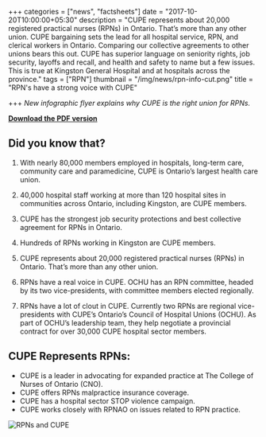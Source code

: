+++
categories = ["news", "factsheets"]
date = "2017-10-20T10:00:00+05:30"
description = "CUPE represents about 20,000 registered practical nurses (RPNs) in Ontario. That’s more than any other union. CUPE bargaining sets the lead for all hospital service, RPN, and clerical workers in Ontario. Comparing our collective agreements to other unions bears this out. CUPE has superior language on seniority rights, job security, layoffs and recall, and health and safety to name but a few issues. This is true at Kingston General Hospital and at hospitals across the province."
tags = ["RPN"]
thumbnail = "/img/news/rpn-info-cut.png"
title = "RPN's have a strong voice with CUPE"

+++
_New infographic flyer explains why CUPE is the right union for RPNs._

[__Download the PDF version__](/img/news/rpn-info.pdf)



## Did you know that?

1. With nearly 80,000 members employed in hospitals, long-term care, community care and paramedicine, CUPE is Ontario’s largest health care union.

1. 40,000 hospital staff working at more than 120 hospital sites in communities across Ontario, including Kingston, are CUPE members.

1. CUPE has the strongest job security protections and best collective agreement for RPNs in Ontario.

1. Hundreds of RPNs working in Kingston are CUPE members.

1. CUPE represents about 20,000 registered practical nurses (RPNs) in Ontario. That’s more than any other union.

1. RPNs have a real voice in CUPE. OCHU has an RPN committee, headed by its two vice-presidents, with committee members elected regionally.

1. RPNs have a lot of clout in CUPE. Currently two RPNs are regional vice-presidents with CUPE’s Ontario’s Council of Hospital Unions (OCHU). As part of OCHU’s leadership team, they help negotiate a provincial contract for over 30,000 CUPE hospital sector members.

## CUPE Represents RPNs:

- CUPE is a leader in advocating for expanded practice at The College of Nurses of Ontario (CNO).
- CUPE offers RPNs malpractice insurance coverage.
- CUPE has a hospital sector STOP violence campaign.
- CUPE works closely with RPNAO on issues related to RPN practice.

![RPNs and CUPE](/img/news/rpn-info.png)
